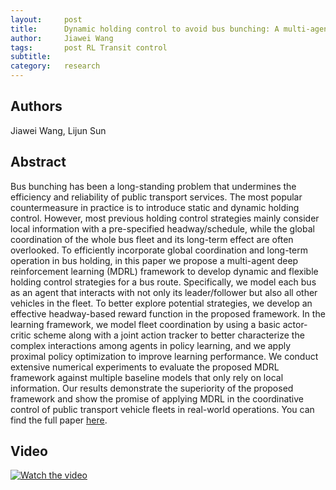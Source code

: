 ```yaml
---
layout:     post
title:      Dynamic holding control to avoid bus bunching: A multi-agent deep reinforcement learning framework
author:     Jiawei Wang
tags: 		post RL Transit control
subtitle:  	
category:   research
---
```


## Authors
Jiawei Wang, Lijun Sun

## Abstract 

Bus bunching has been a long-standing problem that undermines the efficiency and reliability of public transport services. The most popular countermeasure in practice is to introduce static and dynamic holding control. However, most previous holding control strategies mainly consider local information with a pre-specified headway/schedule, while the global coordination of the whole bus fleet and its long-term effect are often overlooked. To efficiently incorporate global coordination and long-term operation in bus holding, in this paper we propose a multi-agent deep reinforcement learning (MDRL) framework to develop dynamic and flexible holding control strategies for a bus route. Specifically, we model each bus as an agent that interacts with not only its leader/follower but also all other vehicles in the fleet. To better explore potential strategies, we develop an effective headway-based reward function in the proposed framework. In the learning framework, we model fleet coordination by using a basic actor-critic scheme along with a joint action tracker to better characterize the complex interactions among agents in policy learning, and we apply proximal policy optimization to improve learning performance. We conduct extensive numerical experiments to evaluate the proposed MDRL framework against multiple baseline models that only rely on local information. Our results demonstrate the superiority of the proposed framework and show the promise of applying MDRL in the coordinative control of public transport vehicle fleets in real-world operations.
You can find the full paper [here](https://www.sciencedirect.com/science/article/pii/S0968090X20305763).

## Video
[![Watch the video](https://smart-transport.github.io/img/projects/bus_holding01.png)](https://youtu.be/TuScMyhkL9g)
<!-- <iframe width="560" height="315" src="https://youtu.be/TuScMyhkL9g" frameborder="0" allow="autoplay; encrypted-media" allowfullscreen></iframe> -->
<!-- <video src="video.mp4" width="320" height="200" controls preload></video> -->